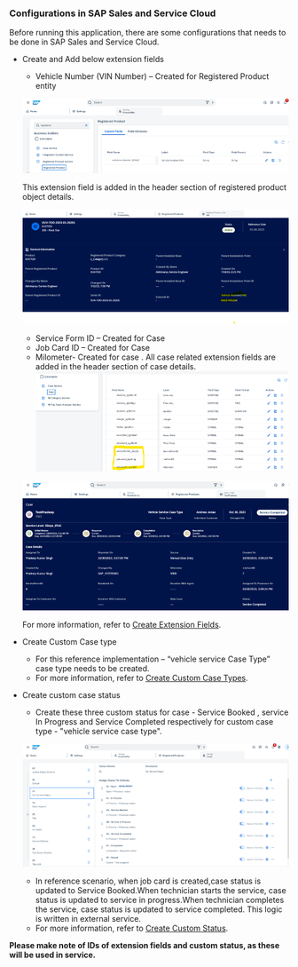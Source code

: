 ### Configurations in SAP Sales and Service Cloud
Before running this application, there are some configurations that needs to be done in SAP Sales and Service Cloud.
* Create and Add below extension fields
   * Vehicle Number (VIN Number) – Created for Registered Product entity

   ![Case ExtensionField ](../Images/SSC1.png "Case fields")

    This extension field is added in the header section of registered product object details.
  
   ![Case ExtensionField ](../Images/SSC2.png "Case fields")

   * Service Form ID – Created for Case
   * Job Card ID – Created for Case
   * Milometer- Created for case . All case related extension fields are added in the header section of case details.
   ![Case ExtensionField ](../Images/SSC3.png "Case fields")

   ![Case ExtensionField ](../Images/SSC4.png "Case fields") 

  For more information, refer to [Create Extension Fields](https://help.sap.com/docs/CX_NG_SALES/ea5ff8b9460a43cb8765a3c07d3421fe/d3bdfac0c6b141c0bac27408c3ed159f.html?locale=en-US&q=create%20extension%20fields%20in%20sales%20and%20service%20cloud%20verion%202).
* Create Custom Case type
  * For this reference implementation – “vehicle service Case Type” case type needs to be created.
  * For more information, refer to [Create Custom Case Types](https://help.sap.com/docs/CX_NG_SVC/56436b4e8fa84dc8b4408c7795a012c4/016d3122e3d347feb329a3523b537ff3.html?locale=en-US&q=case%20type).
* Create custom case status
   * Create these three custom status for case - Service Booked , service In Progress and Service Completed respectively for custom case type - "vehicle service case type".

   ![Case ExtensionField ](../Images/SSC5.png "Case fields") 

   * In reference scenario, when job card is created,case status is updated to Service Booked.When technician starts the service, case status is updated to service in progress.When technician completes the service, case status is updated to service completed. This logic is written in external service.
   * For more information, refer to [Create Custom Status](https://help.sap.com/docs/CX_NG_SVC/56436b4e8fa84dc8b4408c7795a012c4/be263fba54584ed6af0a670b4bfaafc2.html?locale=en-US&q=case%20status).

**Please make note of IDs of extension fields and custom status, as these will be used in service.**
